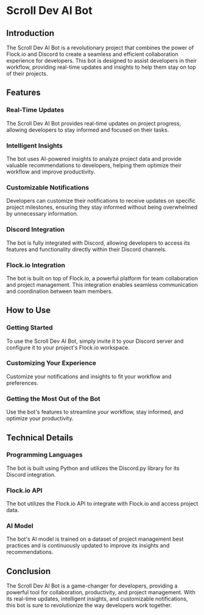 **Scroll Dev AI Bot**
=====================

**Introduction**
---------------

The Scroll Dev AI Bot is a revolutionary project that combines the power of Flock.io and Discord to create a seamless and efficient collaboration experience for developers. This bot is designed to assist developers in their workflow, providing real-time updates and insights to help them stay on top of their projects.

**Features**
------------

### **Real-Time Updates**

The Scroll Dev AI Bot provides real-time updates on project progress, allowing developers to stay informed and focused on their tasks.

### **Intelligent Insights**

The bot uses AI-powered insights to analyze project data and provide valuable recommendations to developers, helping them optimize their workflow and improve productivity.

### **Customizable Notifications**

Developers can customize their notifications to receive updates on specific project milestones, ensuring they stay informed without being overwhelmed by unnecessary information.

### **Discord Integration**

The bot is fully integrated with Discord, allowing developers to access its features and functionality directly within their Discord channels.

### **Flock.io Integration**

The bot is built on top of Flock.io, a powerful platform for team collaboration and project management. This integration enables seamless communication and coordination between team members.

**How to Use**
--------------

### **Getting Started**

To use the Scroll Dev AI Bot, simply invite it to your Discord server and configure it to your project's Flock.io workspace.

### **Customizing Your Experience**

Customize your notifications and insights to fit your workflow and preferences.

### **Getting the Most Out of the Bot**

Use the bot's features to streamline your workflow, stay informed, and optimize your productivity.

**Technical Details**
-------------------

### **Programming Languages**

The bot is built using Python and utilizes the Discord.py library for its Discord integration.

### **Flock.io API**

The bot utilizes the Flock.io API to integrate with Flock.io and access project data.

### **AI Model**

The bot's AI model is trained on a dataset of project management best practices and is continuously updated to improve its insights and recommendations.

**Conclusion**
----------

The Scroll Dev AI Bot is a game-changer for developers, providing a powerful tool for collaboration, productivity, and project management. With its real-time updates, intelligent insights, and customizable notifications, this bot is sure to revolutionize the way developers work together.
